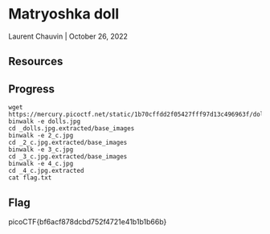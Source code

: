 # Matryoshka doll

Laurent Chauvin | October 26, 2022

## Resources

## Progress

```
wget https://mercury.picoctf.net/static/1b70cffdd2f05427fff97d13c496963f/dolls.jpg
binwalk -e dolls.jpg
cd _dolls.jpg.extracted/base_images
binwalk -e 2_c.jpg
cd _2_c.jpg.extracted/base_images 
binwalk -e 3_c.jpg 
cd _3_c.jpg.extracted/base_images 
binwalk -e 4_c.jpg 
cd _4_c.jpg.extracted
cat flag.txt
```

## Flag

picoCTF{bf6acf878dcbd752f4721e41b1b1b66b}

